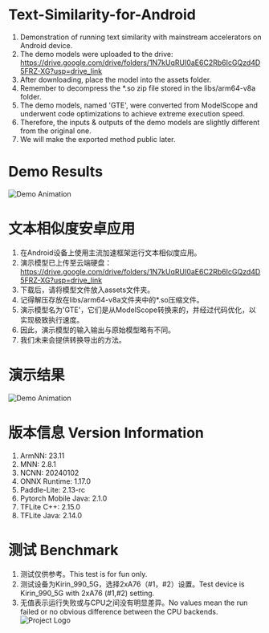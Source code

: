 # Text-Similarity-for-Android
1. Demonstration of running text similarity with mainstream accelerators on Android device. 
2. The demo models were uploaded to the drive: https://drive.google.com/drive/folders/1N7kUqRUI0aE6C2Rb6IcGQzd4D5FRZ-XG?usp=drive_link
3. After downloading, place the model into the assets folder.
4. Remember to decompress the *.so zip file stored in the libs/arm64-v8a folder.
5. The demo models, named 'GTE', were converted from ModelScope and underwent code optimizations to achieve extreme execution speed.
6. Therefore, the inputs & outputs of the demo models are slightly different from the original one.
7. We will make the exported method public later.
# Demo Results
![Demo Animation](https://github.com/DakeQQ/Text-Similarity-for-Android/blob/main/text_en.gif?raw=true)

# 文本相似度安卓应用
1. 在Android设备上使用主流加速框架运行文本相似度应用。
2. 演示模型已上传至云端硬盘：https://drive.google.com/drive/folders/1N7kUqRUI0aE6C2Rb6IcGQzd4D5FRZ-XG?usp=drive_link
3. 下载后，请将模型文件放入assets文件夹。
4. 记得解压存放在libs/arm64-v8a文件夹中的*.so压缩文件。
5. 演示模型名为'GTE'，它们是从ModelScope转换来的，并经过代码优化，以实现极致执行速度。
6. 因此，演示模型的输入输出与原始模型略有不同。
7. 我们未来会提供转换导出的方法。
# 演示结果
![Demo Animation](https://github.com/DakeQQ/Text-Similarity-for-Android/blob/main/text_zh.gif?raw=true)
# 版本信息 Version Information
1. ArmNN: 23.11
2. MNN: 2.8.1
3. NCNN: 20240102
4. ONNX Runtime: 1.17.0
5. Paddle-Lite: 2.13-rc
6. Pytorch Mobile Java: 2.1.0
7. TFLite C++: 2.15.0
8. TFLite Java: 2.14.0
# 测试 Benchmark
1. 测试仅供参考。This test is for fun only.
2. 测试设备为Kirin_990_5G，选择2xA76（#1，#2）设置。Test device is Kirin_990_5G with 2xA76 (#1,#2) setting.
3. 无值表示运行失败或与CPU之间没有明显差异。No values mean the run failed or no obvious difference between the CPU backends.
![Project Logo](https://github.com/DakeQQ/Text-Similarity-for-Android/blob/main/benchmark.png?raw=true)
